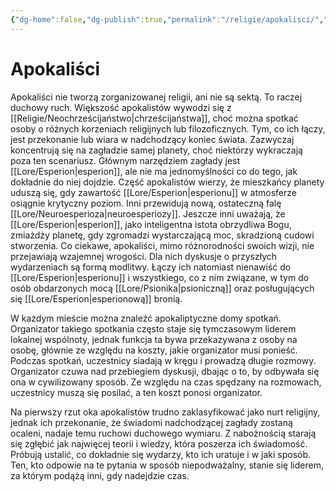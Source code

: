 ```yaml
---
{"dg-home":false,"dg-publish":true,"permalink":"/religie/apokalisci/","dgPassFrontmatter":true}
---
```


# Apokaliści

Apokaliści nie tworzą zorganizowanej religii, ani nie są sektą. To raczej duchowy ruch. Większość apokalistów wywodzi się z [[Religie/Neochrześcijaństwo\|chrześcijaństwa]], choć można spotkać osoby o różnych korzeniach religijnych lub filozoficznych. Tym, co ich łączy, jest przekonanie lub wiara w nadchodzący koniec świata. Zazwyczaj koncentrują się na zagładzie samej planety, choć niektórzy wykraczają poza ten scenariusz. Głównym narzędziem zagłady jest [[Lore/Esperion\|esperion]], ale nie ma jednomyślności co do tego, jak dokładnie do niej dojdzie. Część apokalistów wierzy, że mieszkańcy planety uduszą się, gdy zawartość [[Lore/Esperion\|esperionu]] w atmosferze osiągnie krytyczny poziom. Inni przewidują nową, ostateczną falę [[Lore/Neuroesperioza\|neuroesperiozy]]. Jeszcze inni uważają, że [[Lore/Esperion\|esperion]], jako inteligentna istota obrzydliwa Bogu, zmiażdży planetę, gdy zgromadzi wystarczającą moc, skradzioną cudowi stworzenia. Co ciekawe, apokaliści, mimo różnorodności swoich wizji, nie przejawiają wzajemnej wrogości. Dla nich dyskusje o przyszłych wydarzeniach są formą modlitwy. Łączy ich natomiast nienawiść do [[Lore/Esperion\|esperionu]] i wszystkiego, co z nim związane, w tym do osób obdarzonych mocą [[Lore/Psionika\|psioniczną]] oraz posługujących się [[Lore/Esperion\|esperionową]] bronią.

W każdym mieście można znaleźć apokaliptyczne domy spotkań. Organizator takiego spotkania często staje się tymczasowym liderem lokalnej wspólnoty, jednak funkcja ta bywa przekazywana z osoby na osobę, głównie ze względu na koszty, jakie organizator musi ponieść. Podczas spotkań, uczestnicy siadają w kręgu i prowadzą długie rozmowy. Organizator czuwa nad przebiegiem dyskusji, dbając o to, by odbywała się ona w cywilizowany sposób. Ze względu na czas spędzany na rozmowach, uczestnicy muszą się posilać, a ten koszt ponosi organizator.

Na pierwszy rzut oka apokalistów trudno zaklasyfikować jako nurt religijny, jednak ich przekonanie, że świadomi nadchodzącej zagłady zostaną ocaleni, nadaje temu ruchowi duchowego wymiaru. Z nabożnością starają się zgłębić jak najwięcej teorii i wiedzy, która poszerza ich świadomość. Próbują ustalić, co dokładnie się wydarzy, kto ich uratuje i w jaki sposób. Ten, kto odpowie na te pytania w sposób niepodważalny, stanie się liderem, za którym podążą inni, gdy nadejdzie czas.